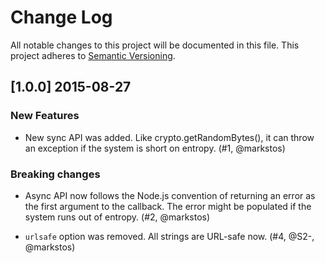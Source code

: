 
# Change Log

All notable changes to this project will be documented in this file.
This project adheres to [Semantic Versioning](http://semver.org/).

## [1.0.0] 2015-08-27

### New Features

 - New sync API was added. Like crypto.getRandomBytes(), it can throw an exception if the system 
   is short on entropy. (#1, @markstos)

### Breaking changes

- Async API now follows the Node.js convention of returning an error as the first argument
  to the callback. The error might be populated if the system runs out of entropy. (#2, @markstos)

- `urlsafe` option was removed. All strings are URL-safe now. (#4, @S2-, @markstos)
